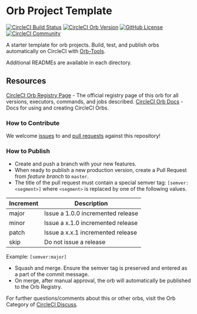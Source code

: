 # Orb Project Template

[![CircleCI Build Status](https://circleci.com/gh/chrisguest75/circleci_orb_test.svg?style=shield "CircleCI Build Status")](https://circleci.com/gh/chrisguest75/circleci_orb_test) [![CircleCI Orb Version](https://badges.circleci.com/orbs/chrisguest75/circleci_orb_test.svg)](https://circleci.com/orbs/registry/orb/chrisguest75/circleci_orb_test) [![GitHub License](https://img.shields.io/badge/license-MIT-lightgrey.svg)](https://raw.githubusercontent.com/chrisguest75/circleci_orb_test/master/LICENSE) [![CircleCI Community](https://img.shields.io/badge/community-CircleCI%20Discuss-343434.svg)](https://discuss.circleci.com/c/ecosystem/orbs)



A starter template for orb projects. Build, test, and publish orbs automatically on CircleCI with [Orb-Tools](https://circleci.com/orbs/registry/orb/circleci/orb-tools).

Additional READMEs are available in each directory.



## Resources

[CircleCI Orb Registry Page](https://circleci.com/orbs/registry/orb/chrisguest75/circleci_orb_test) - The official registry page of this orb for all versions, executors, commands, and jobs described.
[CircleCI Orb Docs](https://circleci.com/docs/2.0/orb-intro/#section=configuration) - Docs for using and creating CircleCI Orbs.

### How to Contribute

We welcome [issues](https://github.com/chrisguest75/circleci_orb_test/issues) to and [pull requests](https://github.com/chrisguest75/circleci_orb_test/pulls) against this repository!

### How to Publish
* Create and push a branch with your new features.
* When ready to publish a new production version, create a Pull Request from _feature branch_ to `master`.
* The title of the pull request must contain a special semver tag: `[semver:<segment>]` where `<segment>` is replaced by one of the following values.

| Increment | Description|
| ----------| -----------|
| major     | Issue a 1.0.0 incremented release|
| minor     | Issue a x.1.0 incremented release|
| patch     | Issue a x.x.1 incremented release|
| skip      | Do not issue a release|

Example: `[semver:major]`

* Squash and merge. Ensure the semver tag is preserved and entered as a part of the commit message.
* On merge, after manual approval, the orb will automatically be published to the Orb Registry.


For further questions/comments about this or other orbs, visit the Orb Category of [CircleCI Discuss](https://discuss.circleci.com/c/orbs).

